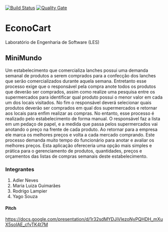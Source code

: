 
[![Build Status](https://travis-ci.org/malubsi/pmdsys.svg?branch=master)](https://travis-ci.org/malubsi/pmdsys)
[![Quality Gate](https://sonarqube.com/api/badges/gate?key=pmdsys)](https://sonarqube.com/dashboard/index/pmdsys)

# EconoCart
Laboratório de Engenharia de Software (LES)
## MiniMundo
Um estabelecimento que comercializa lanches possui uma demanda semanal de produtos a serem comprados para a confecção dos lanches que serão comercializados durante aquela semana. Entretanto esse
processo exige que o responsável pela compra anote todos os produtos que deverão ser comprados, assim como realize uma pesquisa entre os supermercados para identificar qual produto possui
o menor valor em cada um dos locais visitados. No fim o responsável deverá selecionar quais produtos deverão ser comprados em qual dos supermercados e retornar aos locais para enfim realizar as compras. No entanto, esse processo é realizado pelo estabelecimento de forma manual. O responsável faz a lista em um pedaço de papel, e a medida que passa pelos supermercados vai anotando o preço na frente de cada produto. Ao retornar para a empresa ele marca os melhores preços e volta a cada mercado comprando. Este processo demanda muito tempo do funcionário para anotar e avaliar os melhores preços. Esta aplicação ofereceria uma opção mais simples e prática para o gerenciamento de produtos, quantidades, preços e orçamentos das listas de compras semanais deste estabelecimento. 
### Integrantes
1. Adler Neves
2. Maria Luiza Guimarães
3. Rodrigo Lampier
4. Yago Souza
####  Pitch
https://docs.google.com/presentation/d/1r32sdMYDJiVIezoNyPQHDH_mXuX5soIAE_cfvTK4t7M


 
